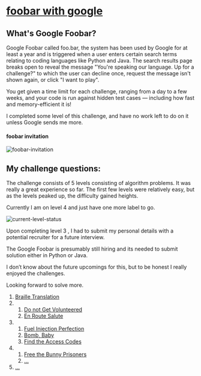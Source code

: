 # [foobar with google](https://foobar.withgoogle.com)

## What's Google Foobar?


Google Foobar called foo.bar, the system has been used by Google for at least a year and is triggered when a user enters certain search terms relating to coding languages like Python and Java. The search results page breaks open to reveal the message "You're speaking our language. Up for a challenge?" to which the user can decline once, request the message isn't shown again, or click "I want to play".

You get given a time limit for each challenge, ranging from a day to
a few weeks, and your code is run against hidden test cases — including
how fast and memory-efficient it is!

I completed some level of this challenge, and have no work left to do on it unless
Google sends me more.

#### foobar invitation
![foobar-invitation](https://github.com/bezzad/foobar.withgoogle/raw/master/img/foobar-first-message.png)

## My challenge questions:

The challenge consists of 5 levels consisting of algorithm problems.
It was really a great experience so far.
The first few levels were relatively easy, but as the levels peaked up, the difficulty gained heights.

Currently I am on level 4 and just have one more label to go.

![current-level-status](https://github.com/bezzad/foobar.withgoogle/raw/master/img/current-level-status.jpg)

Upon completing level 3 , I had to submit my personal details with a potential recruiter for a future interview.

The Google Foobar is presumably still hiring and its needed to submit solution either in Python or Java.

I don’t know about the future upcomings for this, but to be honest I really enjoyed the challenges.

Looking forward to solve more.

1. [Braille Translation](https://github.com/bezzad/foobar.withgoogle/tree/master/1.%20Braille%20Translation)
2. 1. [Do not Get Volunteered](https://github.com/bezzad/foobar.withgoogle/tree/master/2.1%20Do%20not%20Get%20Volunteered)
   1. [En Route Salute](https://github.com/bezzad/foobar.withgoogle/tree/master/2.2%20En%20Route%20Salute)
3. 1. [Fuel Injection Perfection](https://github.com/bezzad/foobar.withgoogle/tree/master/3.1%20Fuel%20Injection%20Perfection)
   2. [Bomb, Baby](https://github.com/bezzad/foobar.withgoogle/tree/master/3.2%20Bomb%2C%20Baby)
   3. [Find the Access Codes](https://github.com/bezzad/foobar.withgoogle/tree/master/3.3%20Find%20the%20Access%20Codes)
4. 1. [Free the Bunny Prisoners](https://github.com/bezzad/foobar.withgoogle/tree/master/4.1%20Free%20the%20Bunny%20Prisoners)
   2. [...]()
5. [...]()

